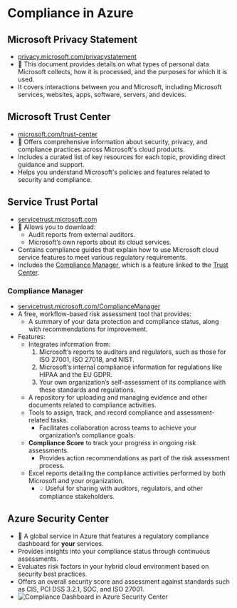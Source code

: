# Compliance in Azure

## Microsoft Privacy Statement

- [privacy.microsoft.com/privacystatement](https://privacy.microsoft.com/en-us/privacystatement)
- 📝 This document provides details on what types of personal data Microsoft collects, how it is processed, and the purposes for which it is used.
- It covers interactions between you and Microsoft, including Microsoft services, websites, apps, software, servers, and devices.

## Microsoft Trust Center

- [microsoft.com/trust-center](https://www.microsoft.com/trust-center)
- 📝 Offers comprehensive information about security, privacy, and compliance practices across Microsoft's cloud products.
- Includes a curated list of key resources for each topic, providing direct guidance and support.
- Helps you understand Microsoft's policies and features related to security and compliance.

## Service Trust Portal

- [servicetrust.microsoft.com](https://servicetrust.microsoft.com/)
- 📝 Allows you to download:
  - Audit reports from external auditors.
  - Microsoft’s own reports about its cloud services.
- Contains compliance guides that explain how to use Microsoft cloud service features to meet various regulatory requirements.
- Includes the [Compliance Manager](#compliance-manager), which is a feature linked to the [Trust Center](#microsoft-trust-center).

### Compliance Manager

- [servicetrust.microsoft.com/ComplianceManager](https://servicetrust.microsoft.com/ComplianceManager)
- A free, workflow-based risk assessment tool that provides:
  - A summary of your data protection and compliance status, along with recommendations for improvement.
- Features:
  - Integrates information from:
    1. Microsoft’s reports to auditors and regulators, such as those for ISO 27001, ISO 27018, and NIST.
    2. Microsoft’s internal compliance information for regulations like HIPAA and the EU GDPR.
    3. Your own organization’s self-assessment of its compliance with these standards and regulations.
  - A repository for uploading and managing evidence and other documents related to compliance activities.
  - Tools to assign, track, and record compliance and assessment-related tasks.
    - Facilitates collaboration across teams to achieve your organization’s compliance goals.
  - **Compliance Score** to track your progress in ongoing risk assessments.
    - Provides action recommendations as part of the risk assessment process.
  - Excel reports detailing the compliance activities performed by both Microsoft and your organization.
    - 💡 Useful for sharing with auditors, regulators, and other compliance stakeholders.

## Azure Security Center

- 📝 A global service in Azure that features a regulatory compliance dashboard for **your** services.
- Provides insights into your compliance status through continuous assessments.
- Evaluates risk factors in your hybrid cloud environment based on security best practices.
- Offers an overall security score and assessment against standards such as CIS, PCI DSS 3.2.1, SOC, and ISO 27001.
- ![Compliance Dashboard in Azure Security Center](./img/compliance-dashboard.png)
